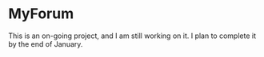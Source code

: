 # MyForum
This is an on-going project, and I am still working on it.
I plan to complete it by the end of January.
